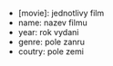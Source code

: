- [movie]: jednotlivy film
- name: nazev filmu
- year: rok vydani
- genre: pole zanru
- coutry: pole zemi
